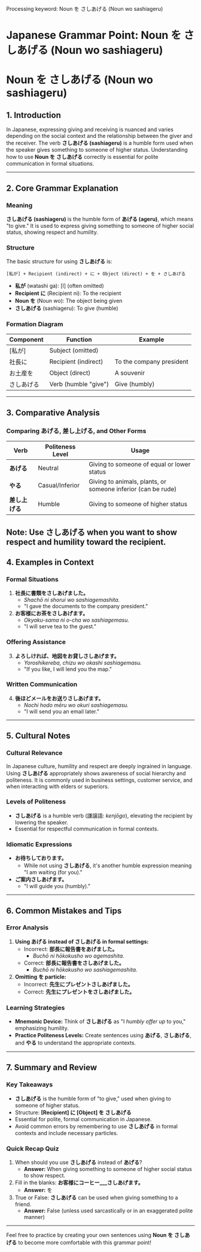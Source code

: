 Processing keyword: Noun を さしあげる (Noun wo sashiageru)
# Japanese Grammar Point: Noun を さしあげる (Noun wo sashiageru)
# Noun を さしあげる (Noun wo sashiageru)
## 1. Introduction
In Japanese, expressing giving and receiving is nuanced and varies depending on the social context and the relationship between the giver and the receiver. The verb **さしあげる (sashiageru)** is a humble form used when the speaker gives something to someone of higher status. Understanding how to use **Noun を さしあげる** correctly is essential for polite communication in formal situations.

---
## 2. Core Grammar Explanation
### Meaning
**さしあげる (sashiageru)** is the humble form of **あげる (ageru)**, which means "to give." It is used to express giving something to someone of higher social status, showing respect and humility.
### Structure
The basic structure for using **さしあげる** is:
```
[私が] + Recipient (indirect) + に + Object (direct) + を + さしあげる
```
- **私が** (watashi ga): [I] (often omitted)
- **Recipient に** (Recipient ni): To the recipient
- **Noun を** (Noun wo): The object being given
- **さしあげる** (sashiageru): To give (humble)
### Formation Diagram
| Component         | Function              | Example                      |
|-------------------|-----------------------|------------------------------|
| [私が]            | Subject (omitted)     |                              |
| 社長に             | Recipient (indirect)   | To the company president     |
| お土産を           | Object (direct)        | A souvenir                   |
| さしあげる         | Verb (humble "give")  | Give (humbly)                |
---
## 3. Comparative Analysis
### Comparing あげる, 差し上げる, and Other Forms
| Verb            | Politeness Level | Usage                                    |
|-----------------|------------------|------------------------------------------|
| **あげる**       | Neutral          | Giving to someone of equal or lower status |
| **やる**         | Casual/Inferior  | Giving to animals, plants, or someone inferior (can be rude) |
| **差し上げる**     | Humble           | Giving to someone of higher status       |
**Note:** Use **さしあげる** when you want to show respect and humility toward the recipient.
---
## 4. Examples in Context
### Formal Situations
1. **社長に書類をさしあげました。**
   - *Shachō ni shorui wo sashiagemashita.*
   - "I gave the documents to the company president."
2. **お客様にお茶をさしあげます。**
   - *Okyaku-sama ni o-cha wo sashiagemasu.*
   - "I will serve tea to the guest."
### Offering Assistance
3. **よろしければ、地図をお貸しさしあげます。**
   - *Yoroshikereba, chizu wo okashi sashiagemasu.*
   - "If you like, I will lend you the map."
### Written Communication
4. **後ほどメールをお送りさしあげます。**
   - *Nochi hodo mēru wo okuri sashiagemasu.*
   - "I will send you an email later."
---
## 5. Cultural Notes
### Cultural Relevance
In Japanese culture, humility and respect are deeply ingrained in language. Using **さしあげる** appropriately shows awareness of social hierarchy and politeness. It is commonly used in business settings, customer service, and when interacting with elders or superiors.
### Levels of Politeness
- **さしあげる** is a humble verb (謙譲語: *kenjōgo*), elevating the recipient by lowering the speaker.
- Essential for respectful communication in formal contexts.
### Idiomatic Expressions
- **お待ちしております。**
  - While not using **さしあげる**, it's another humble expression meaning "I am waiting (for you)."
- **ご案内さしあげます。**
  - "I will guide you (humbly)."
---
## 6. Common Mistakes and Tips
### Error Analysis
1. **Using あげる instead of さしあげる in formal settings:**
   - Incorrect: **部長に報告書をあげました。**
     - *Buchō ni hōkokusho wo agemashita.*
   - Correct: **部長に報告書をさしあげました。**
     - *Buchō ni hōkokusho wo sashiagemashita.*
2. **Omitting を particle:**
   - Incorrect: **先生にプレゼントさしあげました。**
   - Correct: **先生にプレゼントをさしあげました。**
### Learning Strategies
- **Mnemonic Device:** Think of **さしあげる** as "I *humbly offer up* to you," emphasizing humility.
- **Practice Politeness Levels:** Create sentences using **あげる**, **さしあげる**, and **やる** to understand the appropriate contexts.
---
## 7. Summary and Review
### Key Takeaways
- **さしあげる** is the humble form of "to give," used when giving to someone of higher status.
- Structure: **[Recipient] に [Object] を さしあげる**
- Essential for polite, formal communication in Japanese.
- Avoid common errors by remembering to use **さしあげる** in formal contexts and include necessary particles.
### Quick Recap Quiz
1. When should you use **さしあげる** instead of **あげる**?
   - **Answer:** When giving something to someone of higher social status to show respect.
2. Fill in the blanks: **お客様にコーヒー___さしあげます。**
   - **Answer:** を
3. True or False: **さしあげる** can be used when giving something to a friend.
   - **Answer:** False (unless used sarcastically or in an exaggerated polite manner)
---
Feel free to practice by creating your own sentences using **Noun を さしあげる** to become more comfortable with this grammar point!
